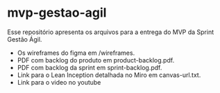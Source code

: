 # mvp-gestao-agil

Esse repositório apresenta os arquivos para a entrega do MVP da Sprint Gestão Ágil.

- Os wireframes do figma em /wireframes.
- PDF com backlog do produto em product-backlog.pdf.
- PDF com backlog da sprint em sprint-backlog.pdf.
- Link para o Lean Inception detalhada no Miro em canvas-url.txt.
- Link para o video no youtube

